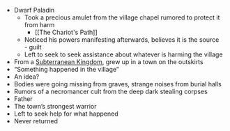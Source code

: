 - Dwarf Paladin
	- Took a precious amulet from the village chapel rumored to protect it from harm
		- [[The Chariot's Path]]
	- Noticed his powers manifesting afterwards, believes it is the source - guilt
	- Left to seek to seek assistance about whatever is harming the village
- From a [Subterranean Kingdom](Components/Subterranean%20Kingdom.md), grew up in a town on the outskirts
- “Something happened in the village”
- An idea?
- Bodies were going missing from graves, strange noises from burial halls
- Rumors of a necromancer cult from the deep dark stealing corpses
- Father
- The town’s strongest warrior
- Left to seek help for what happened
- Never returned
